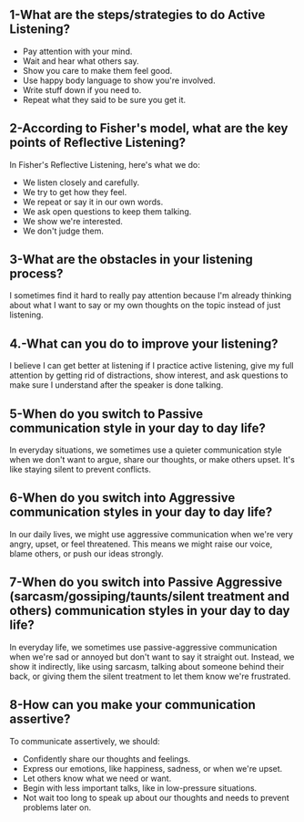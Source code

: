 ## 1-What are the steps/strategies to do Active Listening?

- Pay attention with your mind.
- Wait and hear what others say.
- Show you care to make them feel good.
- Use happy body language to show you're involved.
- Write stuff down if you need to.
- Repeat what they said to be sure you get it.

## 2-According to Fisher's model, what are the key points of Reflective Listening? 

In Fisher's Reflective Listening, here's what we do: 
- We listen closely and carefully.
- We try to get how they feel.
- We repeat or say it in our own words.
- We ask open questions to keep them talking.
- We show we're interested.
- We don't judge them.

## 3-What are the obstacles in your listening process?

I sometimes find it hard to really pay attention because I'm already thinking about what I want to say or my own thoughts on the topic instead of just listening.

## 4.-What can you do to improve your listening?

I believe I can get better at listening if I practice active listening, give my full attention by getting rid of distractions, show interest, and ask questions to make sure I understand after the speaker is done talking.

## 5-When do you switch to Passive communication style in your day to day life?

In everyday situations, we sometimes use a quieter communication style when we don't want to argue, share our thoughts, or make others upset. It's like staying silent to prevent conflicts.

## 6-When do you switch into Aggressive communication styles in your day to day life?

 
In our daily lives, we might use aggressive communication when we're very angry, upset, or feel threatened. This means we might raise our voice, blame others, or push our ideas strongly.

## 7-When do you switch into Passive Aggressive (sarcasm/gossiping/taunts/silent treatment and others) communication styles in your day to day life?

In everyday life, we sometimes use passive-aggressive communication when we're sad or annoyed but don't want to say it straight out. Instead, we show it indirectly, like using sarcasm, talking about someone behind their back, or giving them the silent treatment to let them know we're frustrated.

## 8-How can you make your communication assertive?

To communicate assertively, we should:

- Confidently share our thoughts and feelings.
- Express our emotions, like happiness, sadness, or when we're upset.
- Let others know what we need or want.
- Begin with less important talks, like in low-pressure situations.
- Not wait too long to speak up about our thoughts and needs to prevent problems later on.